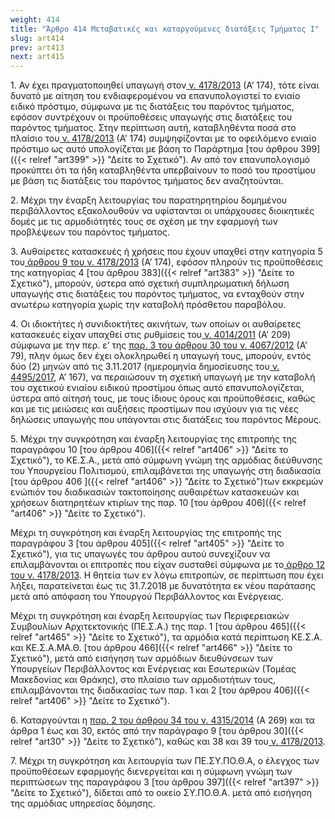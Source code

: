 ```yaml
---
weight: 414
title: "Άρθρο 414 Μεταβατικές και καταργούμενες διατάξεις Τμήματος Ι"
slug: art414
prev: art413
next: art415
---
```


1\. Αν έχει πραγματοποιηθεί υπαγωγή στον<a href="https://ia37rg02wpsa01.blob.core.windows.net/fek/01/2013/20130100174.pdf" title="Δείτε το Σχετικό"> ν. 4178/2013</a> (Α’ 174), τότε είναι δυνατό με αίτηση του ενδιαφερομένου να επανυπολογιστεί το ενιαίο ειδικό πρόστιμο, σύμφωνα με τις διατάξεις του παρόντος τμήματος, εφόσον συντρέχουν οι προϋποθέσεις υπαγωγής στις διατάξεις του παρόντος τμήματος. Στην περίπτωση αυτή, καταβληθέντα ποσά στο πλαίσιο του<a href="https://ia37rg02wpsa01.blob.core.windows.net/fek/01/2013/20130100174.pdf" title="Δείτε το Σχετικό"> ν. 4178/2013</a> (Α’ 174) συμψηφίζονται με το οφειλόμενο ενιαίο πρόστιμο ως αυτό υπολογίζεται με βάση το Παράρτημα [του άρθρου 399]({{< relref "art399" >}} "Δείτε το Σχετικό"). Αν από τον επανυπολογισμό προκύπτει ότι τα ήδη καταβληθέντα υπερβαίνουν το ποσό του προστίμου με βάση τις διατάξεις του παρόντος τμήματος δεν αναζητούνται.

2\. Μέχρι την έναρξη λειτουργίας του παρατηρητηρίου δομημένου περιβάλλοντος εξακολουθούν να υφίστανται οι υπάρχουσες διοικητικές δομές με τις αρμοδιότητές τους σε σχέση με την εφαρμογή των προβλέψεων του παρόντος τμήματος.

3\. Αυθαίρετες κατασκευές ή χρήσεις που έχουν υπαχθεί στην κατηγορία 5 του<a href="https://ia37rg02wpsa01.blob.core.windows.net/fek/01/2013/20130100174.pdf" title="Δείτε το Σχετικό"> άρθρου 9 του ν. 4178/2013</a> (Α’ 174), εφόσον πληρούν τις προϋποθέσεις της κατηγορίας 4 [του άρθρου 383]({{< relref "art383" >}} "Δείτε το Σχετικό"), μπορούν, ύστερα από σχετική συμπληρωματική δήλωση υπαγωγής στις διατάξεις του παρόντος τμήματος, να ενταχθούν στην ανωτέρω κατηγορία χωρίς την καταβολή πρόσθετου παραβόλου.

4\. Οι ιδιοκτήτες ή συνιδιοκτήτες ακινήτων, των οποίων οι αυθαίρετες κατασκευές είχαν υπαχθεί στις ρυθμίσεις του<a href="https://ia37rg02wpsa01.blob.core.windows.net/fek/01/2011/20110100209.pdf" title="Δείτε το Σχετικό"> ν. 4014/2011</a> (Α’ 209) σύμφωνα με την περ. ε’ της <a href="https://ia37rg02wpsa01.blob.core.windows.net/fek/01/2012/20120100079.pdf" title="Δείτε το Σχετικό">παρ. 3 του άρθρου 30 του ν. 4067/2012</a> (Α’ 79), πλην όμως δεν έχει ολοκληρωθεί η υπαγωγή τους, μπορούν, εντός δύο (2) μηνών από τις 3.11.2017 (ημερομηνία δημοσίευσης του<a href="https://ia37rg02wpsa01.blob.core.windows.net/fek/01/2017/20170100167.pdf" title="Δείτε το Σχετικό"> ν. 4495/2017</a>, Α’ 167), να περαιώσουν τη σχετική υπαγωγή με την καταβολή του σχετικού ενιαίου ειδικού προστίμου όπως αυτό επανυπολογίζεται, ύστερα από αίτησή τους, με τους ίδιους όρους και προϋποθέσεις, καθώς και με τις μειώσεις και αυξήσεις προστίμων που ισχύουν για τις νέες δηλώσεις υπαγωγής που υπάγονται στις διατάξεις του παρόντος Μέρους.

5\. Μέχρι την συγκρότηση και έναρξη λειτουργίας της επιτροπής της παραγράφου 10 [του άρθρου 406]({{< relref "art406" >}} "Δείτε το Σχετικό"), το ΚΕ.Σ.Α., μετά από σύμφωνη γνώμη της αρμόδιας διεύθυνσης του Υπουργείου Πολιτισμού, επιλαμβάνεται της υπαγωγής στη διαδικασία [του άρθρου 406 ]({{< relref "art406" >}} "Δείτε το Σχετικό")των εκκρεμών ενώπιόν του διαδικασιών τακτοποίησης αυθαιρέτων κατασκευών και χρήσεων διατηρητέων κτιρίων της παρ. 10 [του άρθρου 406]({{< relref "art406" >}} "Δείτε το Σχετικό").

Μέχρι τη συγκρότηση και έναρξη λειτουργίας της επιτροπής της παραγράφου 3 [του άρθρου 405]({{< relref "art405" >}} "Δείτε το Σχετικό"), για τις υπαγωγές του άρθρου αυτού συνεχίζουν να επιλαμβάνονται οι επιτροπές που είχαν συσταθεί σύμφωνα με το<a href="https://ia37rg02wpsa01.blob.core.windows.net/fek/01/2013/20130100174.pdf" title="Δείτε το Σχετικό"> άρθρο 12 του ν. 4178/2013</a>. Η θητεία των εν λόγω επιτροπών, σε περίπτωση που έχει λήξει, παρατείνεται έως τις 31.7.2018 με δυνατότητα εκ νέου παράτασης μετά από απόφαση του Υπουργού Περιβάλλοντος και Ενέργειας.

Μέχρι τη συγκρότηση και έναρξη λειτουργίας των Περιφερειακών Συμβουλίων Αρχιτεκτονικής (ΠΕ.Σ.Α.) της παρ. 1 [του άρθρου 465]({{< relref "art465" >}} "Δείτε το Σχετικό"), τα αρμόδια κατά περίπτωση ΚΕ.Σ.Α. και ΚΕ.Σ.Α.ΜΑ.Θ. [του άρθρου 466]({{< relref "art466" >}} "Δείτε το Σχετικό"), μετά από εισήγηση των αρμόδιων διευθύνσεων των Υπουργείων Περιβάλλοντος και Ενέργειας και Εσωτερικών (Τομέας Μακεδονίας και Θράκης), στο πλαίσιο των αρμοδιοτήτων τους, επιλαμβάνονται της διαδικασίας των παρ. 1 και 2 [του άρθρου 406]({{< relref "art406" >}} "Δείτε το Σχετικό").

6\. Καταργούνται η <a href="https://ia37rg02wpsa01.blob.core.windows.net/fek/01/2014/20140100269.pdf" title="Δείτε το Σχετικό">παρ. 2 του άρθρου 34 του ν. 4315/2014</a> (Α 269) και τα άρθρα 1 έως και 30, εκτός από την παράγραφο 9 [του άρθρου 30]({{< relref "art30" >}} "Δείτε το Σχετικό"), καθώς και 38 και 39 του<a href="https://ia37rg02wpsa01.blob.core.windows.net/fek/01/2013/20130100174.pdf" title="Δείτε το Σχετικό"> ν. 4178/2013</a>.

7\. Μέχρι τη συγκρότηση και λειτουργία των ΠΕ.ΣΥ.ΠΟ.Θ.Α, ο έλεγχος των προϋποθέσεων εφαρμογής διενεργείται και η σύμφωνη γνώμη των περιπτώσεων της παραγράφου 3 [του άρθρου 397]({{< relref "art397" >}} "Δείτε το Σχετικό"), δίδεται από το οικείο ΣΥ.ΠΟ.Θ.Α. μετά από εισήγηση της αρμόδιας υπηρεσίας δόμησης.


